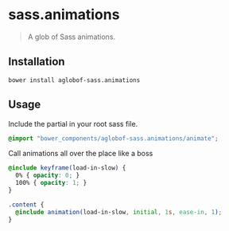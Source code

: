 # sass.animations
> A glob of Sass animations.

## Installation
```
bower install aglobof-sass.animations
```
 
## Usage
 
Include the partial in your root sass file.

```scss
@import "bower_components/aglobof-sass.animations/animate";
```
 
Call animations all over the place like a boss
 
```scss
@include keyframe(load-in-slow) {
  0% { opacity: 0; }
  100% { opacity: 1; }
}

.content {
  @include animation(load-in-slow, initial, 1s, ease-in, 1);
}
```
